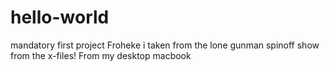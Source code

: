 # hello-world
mandatory first project
Froheke i taken from the lone gunman spinoff show from the x-files!
From my desktop macbook
